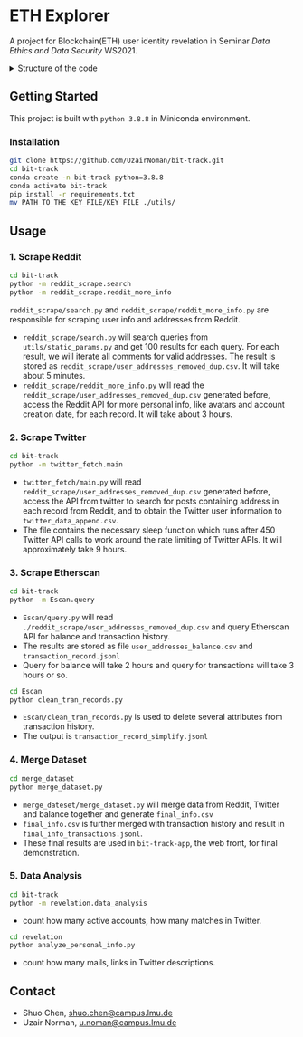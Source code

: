 # ETH Explorer
A project for Blockchain(ETH) user identity revelation in Seminar *Data Ethics and Data Security* WS2021.  

<details>
<summary>Structure of the code</summary>
<pre><code>
bit-track.
│  .gitignore
│  README.md
│  requirements.txt
├─Escan # query Etherscan API for ETH balance and transaction history
│  │  clean_tran_records.py
│  │  count_active_account.py
│  │  query.py
│  │  transaction_record.jsonl
├─merge_dataset # merge dataset from Reddit, Twitter. Eliminate useless attributes of transactions
│  |   final_info.csv
│  |   final_info_transactions.jsonl
│  |   merge_dataset.py
│  |   reddit_more_info.csv
│  |   transaction_record_simplify.jsonl
│  |   twitter_data_append.csv
│  |   user_addresses_balance.csv
├─reddit_scrape # scrape users with addresses from Reddit 
│  │  check_duplicate.py
│  │  reddit_more_info.py
│  │  search.py
│  │  user_addresses.csv
│  │  user_addresses_removed_dup.csv
├─twitter_fetch # find matches from Twitter
│  │  dummy.py
│  │  main.py
├─revelation # Analyze matches for personal information 
│  │  data_analysis.py
│  │  addresses_with_twitter.csv
└─utils # static params such as encryped API tokens 
    │  static_params.py
</code></pre>
</details>

## Getting Started
This project is built with `python 3.8.8` in Miniconda environment.

### Installation
```bash
git clone https://github.com/UzairNoman/bit-track.git
cd bit-track 
conda create -n bit-track python=3.8.8 
conda activate bit-track
pip install -r requirements.txt
mv PATH_TO_THE_KEY_FILE/KEY_FILE ./utils/
```

## Usage

### 1. Scrape Reddit

```bash
cd bit-track 
python -m reddit_scrape.search
python -m reddit_scrape.reddit_more_info
```

`reddit_scrape/search.py` and `reddit_scrape/reddit_more_info.py` are responsible for scraping  user info and addresses from Reddit.

- `reddit_scrape/search.py` will search queries from `utils/static_params.py` and get 100 results for each query. For each result, we will iterate all comments for valid addresses. The result is stored as `reddit_scrape/user_addresses_removed_dup.csv`. It will take about 5 minutes.
- `reddit_scrape/reddit_more_info.py` will read the `reddit_scrape/user_addresses_removed_dup.csv` generated before, access the Reddit API for more personal info, like avatars and account creation date, for each record. It will take about 3 hours. 



### 2. Scrape Twitter
```bash
cd bit-track
python -m twitter_fetch.main
```

- `twitter_fetch/main.py` will read `reddit_scrape/user_addresses_removed_dup.csv` generated before, access the API from twitter to search for posts containing address in each record from Reddit, and to obtain the Twitter user information to `twitter_data_append.csv`. 
- The file contains the necessary sleep function which runs after 450 Twitter API calls to work around the rate limiting of Twitter APIs. It will approximately take 9 hours.

### 3. Scrape Etherscan 

```bash
cd bit-track
python -m Escan.query
```

- `Escan/query.py` will read `./reddit_scrape/user_addresses_removed_dup.csv` and query Etherscan API for balance and transaction history. 
- The results are stored as file `user_addresses_balance.csv` and `transaction_record.jsonl`
- Query for balance will take 2 hours and query for transactions will take 3 hours or so.

```bash 
cd Escan
python clean_tran_records.py
```

- `Escan/clean_tran_records.py` is used to delete several attributes from transaction history.
- The output is `transaction_record_simplify.jsonl`

### 4. Merge Dataset 

```bash
cd merge_dataset
python merge_dataset.py
```

- `merge_dateset/merge_dataset.py` will merge data from Reddit, Twitter and balance together and generate `final_info.csv`
- `final_info.csv` is further merged with transaction history and result in `final_info_transactions.jsonl`.
- These final results are used in `bit-track-app`, the web front, for final demonstration.


### 5. Data Analysis 
```bash
cd bit-track
python -m revelation.data_analysis
```

- count how many active accounts, how many matches in Twitter. 

```bash
cd revelation
python analyze_personal_info.py
```
- count how many mails, links in Twitter descriptions. 


## Contact 

- Shuo Chen, shuo.chen@campus.lmu.de
- Uzair Norman, u.noman@campus.lmu.de
